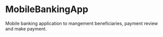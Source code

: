# MobileBankingApp
Mobile banking application to mangement beneficiaries, payment review and make payment.
